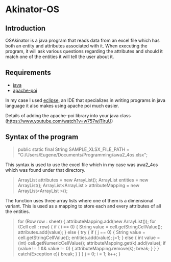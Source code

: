 # Akinator-OS
## Introduction
OSAkinator is a java program that reads data from an excel file which has both an entity and attributes associated with it.
When executing the program, it will ask various questions regarding the attributes and should it match one of the entities it will tell 
the user about it.
## Requirements
- [java](https://www.java.com/en/download/)
- [apache-poi](https://poi.apache.org/)

In my case I used [eclipse](https://www.eclipse.org/), an IDE that specializes in writing programs in java language it also makes using apache poi much easier.


Details of adding the apache-poi library into your java class (https://www.youtube.com/watch?v=w757wjTiruU)

## Syntax of the program
>    public static final String SAMPLE_XLSX_FILE_PATH = "C:/Users/Eugene/Documents/Programming/awa2_4os.xlsx";

This syntax is used to use the excel file which in my case was awa2_4os which was found under that directory.

>  ArrayList<String> attributes = new ArrayList<String>();
>  	ArrayList<String> entities = new ArrayList<String>();
>  		ArrayList<ArrayList<Integer> > attributeMapping = new ArrayList<ArrayList<Integer> >(); 
  
The function uses three array lists where one of them is a dimensional variant. This is used as a mapping to store each and every attributes of all the entities.

>for (Row row : sheet) {
        	attributeMapping.add(new ArrayList<Integer>());
	                for (Cell cell : row) {
	                	if ( i == 0) {
	                	String value = cell.getStringCellValue();
	                	attributes.add(value);
	                	}
	                	else {
	                		try {
	                			if ( j == 0) {
	                				String value = cell.getStringCellValue();
	                				entities.add(value);
	                				j=1;
	                			}
	                			else {
	                				int value = (int) cell.getNumericCellValue();
	                				 attributeMapping.get(k).add(value);
	                				 if (value != 1 && value != 0) {
	                					 attributeMapping.remove(k);
	                					 break;
	                				 }
	                			}
	                		}
	                		catch(Exception e){
	                			break;
	                		}
	                	}
	                }
	                j = 0;
	                i = 1;
	                k++;
>        }

